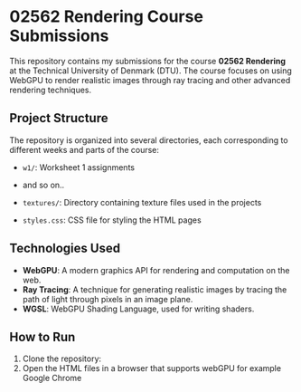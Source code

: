# 02562 Rendering Course Submissions

This repository contains my submissions for the course **02562 Rendering** at the Technical University of Denmark (DTU). The course focuses on using WebGPU to render realistic images through ray tracing and other advanced rendering techniques.

## Project Structure

The repository is organized into several directories, each corresponding to different weeks and parts of the course:

- `w1/`: Worksheet 1 assignments
- and so on..

- `textures/`: Directory containing texture files used in the projects

- `styles.css`: CSS file for styling the HTML pages

## Technologies Used

- **WebGPU**: A modern graphics API for rendering and computation on the web.
- **Ray Tracing**: A technique for generating realistic images by tracing the path of light through pixels in an image plane.
- **WGSL**: WebGPU Shading Language, used for writing shaders.

## How to Run

1. Clone the repository:
2. Open the HTML files in a browser that supports webGPU for example Google Chrome
